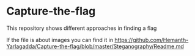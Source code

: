 # Capture-the-flag
This repository shows different approaches in finding a flag 

If the file is about images you can find it in https://github.com/Hemanth-Yarlagadda/Capture-the-flag/blob/master/Steganography/Readme.md
